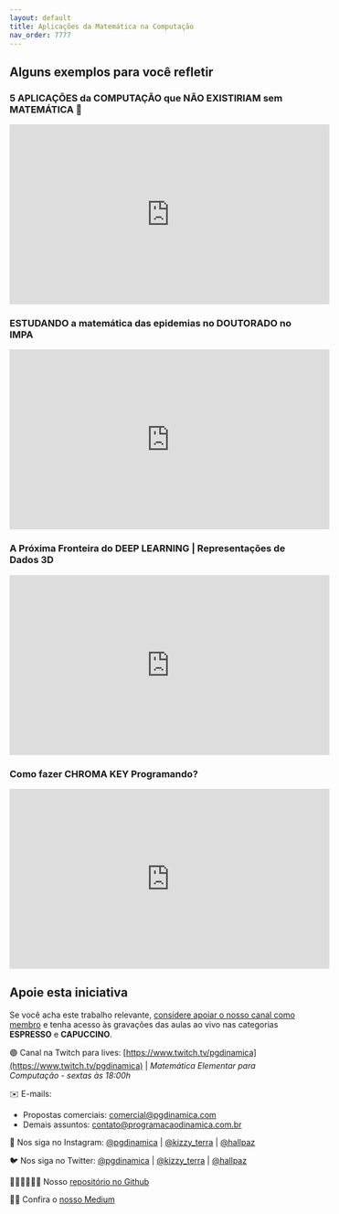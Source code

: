 ```yaml
---
layout: default
title: Aplicações da Matemática na Computação
nav_order: 7777
---
```


## Alguns exemplos para você refletir

### 5 APLICAÇÕES da COMPUTAÇÃO que NÃO EXISTIRIAM sem MATEMÁTICA 🤯 
<iframe width="560" height="315" src="https://www.youtube.com/embed/pi4esej5eHc" frameborder="0" allow="accelerometer; autoplay; clipboard-write; encrypted-media; gyroscope; picture-in-picture" allowfullscreen></iframe>

### ESTUDANDO a matemática das epidemias no DOUTORADO no IMPA

<iframe width="560" height="315" src="https://www.youtube.com/embed/xx0FVN8MAu0" frameborder="0" allow="accelerometer; autoplay; clipboard-write; encrypted-media; gyroscope; picture-in-picture" allowfullscreen></iframe>

### A Próxima Fronteira do DEEP LEARNING | Representações de Dados 3D

<iframe width="560" height="315" src="https://www.youtube.com/embed/Ya6g_k5MDzc" frameborder="0" allow="accelerometer; autoplay; clipboard-write; encrypted-media; gyroscope; picture-in-picture" allowfullscreen></iframe>

### Como fazer CHROMA KEY Programando? 

<iframe width="560" height="315" src="https://www.youtube.com/embed/6PMHKXXhRXc" frameborder="0" allow="accelerometer; autoplay; clipboard-write; encrypted-media; gyroscope; picture-in-picture" allowfullscreen></iframe>


## Apoie esta iniciativa

Se você acha este trabalho relevante, [considere apoiar o nosso canal como membro](https://youtube.com/join) e tenha acesso às gravações das aulas ao vivo nas categorias **ESPRESSO** e **CAPUCCINO**.


🟣 Canal na Twitch para lives: [https://www.twitch.tv/pgdinamica](https://www.twitch.tv/pgdinamica) | *Matemática Elementar para Computação - sextas às 18:00h*


✉️ E-mails:
* Propostas comerciais: [comercial@pgdinamica.com](mailto:comercial@pgdinamica.com)
* Demais assuntos: [contato@programacaodinamica.com.br](mailto:comercial@pgdinamica.com)

📸 Nos siga no Instagram: [@pgdinamica](https://instagram.com/pgdinamica) | [@kizzy_terra](https://instagram.com/kizzy_terra) | [@hallpaz](https://instagram.com/hallpaz)

🐦 Nos siga no Twitter: [@pgdinamica](https://twitter.com/pgdinamica) | [@kizzy_terra](https://twitter.com/kizzy_terra) | [@hallpaz](https://twitter.com/hallpaz)

👩🏾‍💻👨🏾‍💻 Nosso [repositório no Github](https://github.com/programacaodinamica)

✍🏾 Confira o [nosso Medium](https://medium.com/programacaodinamica)